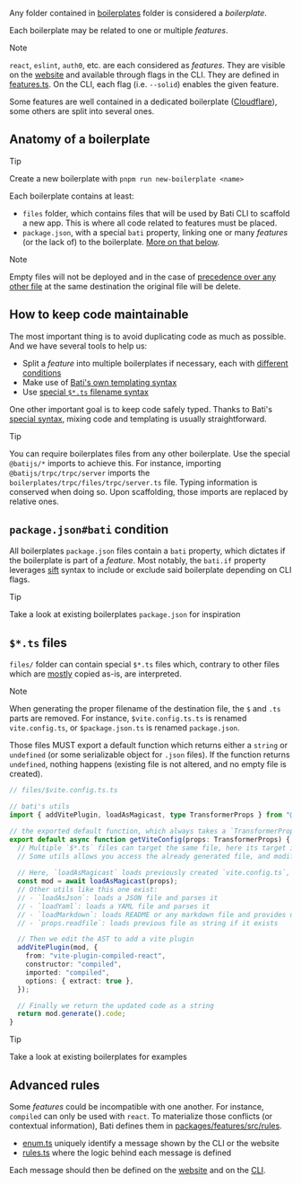 Any folder contained in [boilerplates](https://github.com/vikejs/bati/tree/main/boilerplates) folder is considered a _boilerplate_.

Each boilerplate may be related to one or multiple _features_.

> [!NOTE]
> `react`, `eslint`, `auth0`, etc. are each considered as _features_.
> They are visible on the [website](https://batijs.dev/) and available through flags in the CLI.
> They are defined in [features.ts](https://github.com/vikejs/bati/blob/main/packages/features/src/features.ts).
> On the CLI, each flag (i.e. `--solid`) enables the given feature.

Some features are well contained in a dedicated boilerplate ([Cloudflare](https://github.com/vikejs/bati/tree/main/boilerplates/cloudflare)),
some others are split into several ones.

## Anatomy of a boilerplate

> [!TIP]
> Create a new boilerplate with `pnpm run new-boilerplate <name>`

Each boilerplate contains at least:
- `files` folder, which contains files that will be used by Bati CLI to scaffold a new app. This is where all code related to features must be placed.
- `package.json`, with a special `bati` property, linking one or many _features_ (or the lack of) to the boilerplate. [More on that below](#packagejsonbati-condition).

> [!NOTE]
> Empty files will not be deployed and in the case of [precedence over any other file](https://github.com/vikejs/bati/blob/main/boilerplates/README.md#special-file-names) at the same destination the original file will be delete.

## How to keep code maintainable

The most important thing is to avoid duplicating code as much as possible. And we have several tools to help us:
- Split a _feature_ into multiple boilerplates if necessary, each with [different conditions](#packagejsonbati-condition)
- Make use of [Bati's own templating syntax](https://github.com/vikejs/bati/blob/main/boilerplates/README.md)
- Use [special `$*.ts` filename syntax](#ts-files)

One other important goal is to keep code safely typed. Thanks to Bati's [special syntax](https://github.com/vikejs/bati/blob/main/boilerplates/README.md), mixing code and templating is usually straightforward.

> [!TIP]
> You can require boilerplates files from any other boilerplate. Use the special `@batijs/*` imports to achieve this.
> For instance, importing `@batijs/trpc/trpc/server` imports the `boilerplates/trpc/files/trpc/server.ts` file. Typing information is conserved when doing so.
> Upon scaffolding, those imports are replaced by relative ones.

## `package.json#bati` condition

All boilerplates `package.json` files contain a `bati` property, which dictates if the boilerplate is part of a _feature_.
Most notably, the `bati.if` property leverages [sift](https://www.npmjs.com/package/sift) syntax to include or exclude said boilerplate depending on CLI flags.

> [!TIP]
> Take a look at existing boilerplates `package.json` for inspiration

## `$*.ts` files

`files/` folder can contain special `$*.ts` files which, contrary to other files which are [mostly](https://github.com/vikejs/bati/blob/main/boilerplates/README.md) copied as-is,
are interpreted.

> [!NOTE]
> When generating the proper filename of the destination file, the `$` and `.ts` parts are removed.
> For instance, `$vite.config.ts.ts` is renamed `vite.config.ts`, or `$package.json.ts` is renamed `package.json`.

Those files MUST export a default function which returns either a `string` or `undefined` (or some serializable object for `.json` files).
If the function returns `undefined`, nothing happens (existing file is not altered, and no empty file is created).

```ts
// files/$vite.config.ts.ts

// bati's utils
import { addVitePlugin, loadAsMagicast, type TransformerProps } from "@batijs/core";

// the exported default function, which always takes a `TransformerProps` as its first parameter.
export default async function getViteConfig(props: TransformerProps) {
  // Multiple `$*.ts` files can target the same file, here its target is `vite.config.ts`
  // Some utils allows you access the already generated file, and modify it.
  
  // Here, `loadAsMagicast` loads previously created `vite.config.ts`, which always exists because defined in `boilerplates/shared/files`.
  const mod = await loadAsMagicast(props);
  // Other utils like this one exist:
  // - `loadAsJson`: loads a JSON file and parses it
  // - `loadYaml`: loads a YAML file and parses it
  // - `loadMarkdown`: loads README or any markdown file and provides utils to manipulate it
  // - `props.readfile`: loads previous file as string if it exists

  // Then we edit the AST to add a vite plugin
  addVitePlugin(mod, {
    from: "vite-plugin-compiled-react",
    constructor: "compiled",
    imported: "compiled",
    options: { extract: true },
  });

  // Finally we return the updated code as a string
  return mod.generate().code;
}
```

> [!TIP]
> Take a look at existing boilerplates for examples

## Advanced rules

Some _features_ could be incompatible with one another. For instance, `compiled` can only be used with `react`.
To materialize those conflicts (or contextual information), Bati defines them in [packages/features/src/rules](https://github.com/vikejs/bati/tree/main/packages/features/src/rules).

- [enum.ts](https://github.com/vikejs/bati/blob/main/packages/features/src/rules/enum.ts) uniquely identify a message shown by the CLI or the website
- [rules.ts](https://github.com/vikejs/bati/blob/main/packages/features/src/rules/rules.ts) where the logic behind each message is defined

Each message should then be defined on the [website](https://github.com/vikejs/bati/blob/main/website/components/RulesMessages.tsx) and on the [CLI](https://github.com/vikejs/bati/blob/main/packages/cli/rules.ts).
